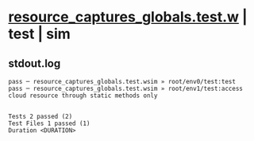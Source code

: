 # [resource_captures_globals.test.w](../../../../../examples/tests/valid/resource_captures_globals.test.w) | test | sim

## stdout.log
```log
pass ─ resource_captures_globals.test.wsim » root/env0/test:test                                             
pass ─ resource_captures_globals.test.wsim » root/env1/test:access cloud resource through static methods only
 
 
Tests 2 passed (2)
Test Files 1 passed (1)
Duration <DURATION>
```

